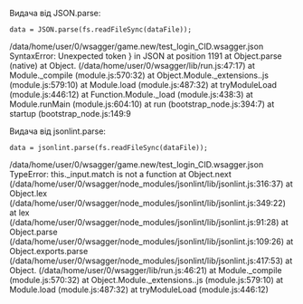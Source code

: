 Видача від JSON.parse:

    data = JSON.parse(fs.readFileSync(dataFile));  


/data/home/user/0/wsagger/game.new/test_login_CID.wsagger.json SyntaxError: Unexpected token } in JSON at position 1191
    at Object.parse (native)
    at Object.<anonymous> (/data/home/user/0/wsagger/lib/run.js:47:17)
    at Module._compile (module.js:570:32)
    at Object.Module._extensions..js (module.js:579:10)
    at Module.load (module.js:487:32)
    at tryModuleLoad (module.js:446:12)
    at Function.Module._load (module.js:438:3)
    at Module.runMain (module.js:604:10)
    at run (bootstrap_node.js:394:7)
    at startup (bootstrap_node.js:149:9


Видача від jsonlint.parse:

    data = jsonlint.parse(fs.readFileSync(dataFile));  


/data/home/user/0/wsagger/game.new/test_login_CID.wsagger.json TypeError: this._input.match is not a function
    at Object.next (/data/home/user/0/wsagger/node_modules/jsonlint/lib/jsonlint.js:316:37)
    at Object.lex (/data/home/user/0/wsagger/node_modules/jsonlint/lib/jsonlint.js:349:22)
    at lex (/data/home/user/0/wsagger/node_modules/jsonlint/lib/jsonlint.js:91:28)
    at Object.parse (/data/home/user/0/wsagger/node_modules/jsonlint/lib/jsonlint.js:109:26)
    at Object.exports.parse (/data/home/user/0/wsagger/node_modules/jsonlint/lib/jsonlint.js:417:53)
    at Object.<anonymous> (/data/home/user/0/wsagger/lib/run.js:46:21)
    at Module._compile (module.js:570:32)
    at Object.Module._extensions..js (module.js:579:10)
    at Module.load (module.js:487:32)
    at tryModuleLoad (module.js:446:12)
